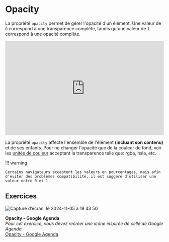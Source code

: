# Opacity
La propriété `opacity` permet de gérer l'opacité d'un élément. Une valeur de `0` correspond à une transparence complète, tandis qu'une valeur de `1` correspond à une opacité complète.

<iframe height="300" style="width: 100%;" scrolling="no" title="Opacity" src="https://codepen.io/tim-momo/embed/rNrrYGG?default-tab=html%2Cresult" frameborder="no" loading="lazy" allowtransparency="true" allowfullscreen="true">
  See the Pen <a href="https://codepen.io/tim-momo/pen/rNrrYGG">
  Opacity</a> by TIM Montmorency (<a href="https://codepen.io/tim-momo">@tim-momo</a>)
  on <a href="https://codepen.io">CodePen</a>.
</iframe>

La propriété `opacity` affecte l'ensemble de l'élément **(incluant son contenu)** et de ses enfants. Pour ne changer l'opacité que de la couleur de fond, voir les <u>unités de couleur</u> acceptant la transparence telle que: rgba, hsla, etc.

!!! warning

    Certains navigateurs acceptent les valeurs en pourcentages, mais afin d’éviter des problèmes compatibilité, il est suggéré d’utiliser une valeur entre 0 et 1.


## Exercices

<div class="grid grid-auto" markdown>

![Capture d’écran, le 2024-11-05 à 19 43 50](https://github.com/user-attachments/assets/cdf15145-3b72-48f5-aa62-edc8203b7956)

  **Opacity - Google Agenda**<br>
  _Pour cet exercice, vous devez recréer une icône inspirée de celle de Google Agenda._<br>
  [Opacity - Google Agenda](https://tim-montmorency.com/compendium/582-111%E2%80%93web1/exercices/google-agenda.html)
</div>
